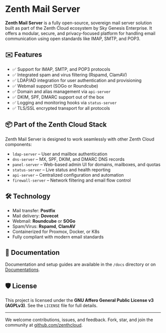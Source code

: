 # Zenth Mail Server

**Zenth Mail Server** is a fully open-source, sovereign mail server solution built as part of the Zenth Cloud ecosystem by Sky Genesis Enterprise. It offers a modular, secure, and privacy-focused platform for handling email communication using open standards like IMAP, SMTP, and POP3.

## ✉️ Features

- ✅ Support for IMAP, SMTP, and POP3 protocols
- ✅ Integrated spam and virus filtering (Rspamd, ClamAV)
- ✅ LDAP/AD integration for user authentication and provisioning
- ✅ Webmail support (SOGo or Roundcube)
- ✅ Domain and alias management via `api-server`
- ✅ DKIM, SPF, DMARC support out of the box
- ✅ Logging and monitoring hooks via `status-server`
- ✅ TLS/SSL encrypted transport for all protocols

## 📦 Part of the Zenth Cloud Stack

Zenth Mail Server is designed to work seamlessly with other Zenth Cloud components:

- `ldap-server` – User and mailbox authentication
- `dns-server` – MX, SPF, DKIM, and DMARC DNS records
- `panel-server` – Web-based admin UI for domains, mailboxes, and quotas
- `status-server` – Live status and health reporting
- `api-server` – Centralized configuration and automation
- `firewall-server` – Network filtering and email flow control

## 🛠️ Technology

- Mail transfer: **Postfix**
- Mail delivery: **Dovecot**
- Webmail: **Roundcube** or **SOGo**
- Spam/Virus: **Rspamd**, **ClamAV**
- Containerized for Proxmox, Docker, or K8s
- Fully compliant with modern email standards

## 📖 Documentation

Documentation and setup guides are available in the `/docs` directory or on [Documentations](https://docs.zenthcloud.com).

## 🛡️ License

This project is licensed under the **GNU Affero General Public License v3 (AGPLv3)**. See the `LICENSE` file for full details.

---

We welcome contributions, issues, and feedback. Fork, star, and join the community at [github.com/zenthcloud](https://github.com/zenthcloud).
